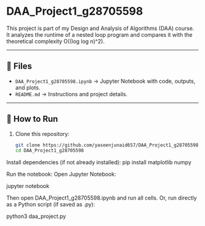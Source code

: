 # DAA_Project1_g28705598

This project is part of my Design and Analysis of Algorithms (DAA) course.  
It analyzes the runtime of a nested loop program and compares it with the theoretical complexity O((log log n)^2).

---

## 🔹 Files
- `DAA_Project1_g28705598.ipynb` → Jupyter Notebook with code, outputs, and plots.
- `README.md` → Instructions and project details.

---

## 🔹 How to Run
1. Clone this repository:
   ```bash
   git clone https://github.com/yaseenjunaid657/DAA_Project1_g28705598.git
   cd DAA_Project1_g28705598

Install dependencies (if not already installed):
  pip install matplotlib numpy


Run the notebook:
  Open Jupyter Notebook:
  
  jupyter notebook


Then open DAA_Project1_g28705598.ipynb and run all cells. Or, run directly as a Python script (if saved as .py):

  python3 daa_project.py
